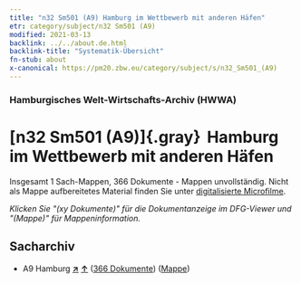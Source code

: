 ```yaml
---
title: "n32 Sm501 (A9) Hamburg im Wettbewerb mit anderen Häfen"
etr: category/subject/n32 Sm501 (A9)
modified: 2021-03-13
backlink: ../../about.de.html
backlink-title: "Systematik-Übersicht"
fn-stub: about
x-canonical: https://pm20.zbw.eu/category/subject/s/n32_Sm501_(A9)
---
```


### Hamburgisches Welt-Wirtschafts-Archiv (HWWA)
# [n32 Sm501 (A9)]{.gray}&#8201; Hamburg im Wettbewerb mit anderen Häfen&#160; 




Insgesamt 1 Sach-Mappen, 366 Dokumente - Mappen unvollständig.
Nicht als Mappe aufbereitetes Material finden Sie unter [digitalisierte Microfilme](/film/h1_sh.de.html).

_Klicken Sie "(xy Dokumente)" für die Dokumentanzeige im DFG-Viewer und "(Mappe)" für Mappeninformation._

## Sacharchiv



- A9 Hamburg [**&nearr;**](../../../geo/i/140905/about.de.html "Hamburg (alle Mappen)") [**&uarr;**](../../../geo/about.de.html#A9 "Ländersystematik") (<a href="https://pm20.zbw.eu/dfgview/sh/140905,145619" title="über: Hamburg : Hamburg im Wettbewerb mit anderen Häfen" target="_blank">366 Dokumente</a>) ([Mappe](../../../../folder/sh/1409xx/140905/1456xx/145619/about.de.html))


